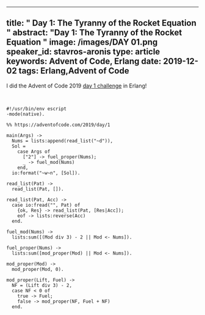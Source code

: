 
---
title: " Day 1: The Tyranny of the Rocket Equation
"
abstract: "Day 1: The Tyranny of the Rocket Equation
"
image: /images/DAY 01.png
speaker_id: stavros-aronis
type: article
keywords: Advent of Code, Erlang
date: 2019-12-02
tags: Erlang,Advent of Code
---
I did&nbsp;the Advent of Code 2019&nbsp;<a href="https://adventofcode.com/2019/day/1">day 1&nbsp;challenge</a>&nbsp;in Erlang!&nbsp;

&nbsp;

<pre>
<code class="language-erlang">#!/usr/bin/env escript
-mode(native).

%% https://adventofcode.com/2019/day/1

main(Args) -&gt;
  Nums = lists:append(read_list("~d")),
  Sol =
    case Args of
      ["2"] -&gt; fuel_proper(Nums);
      _ -&gt; fuel_mod(Nums)
    end,
  io:format("~w~n", [Sol]).

read_list(Pat) -&gt;
  read_list(Pat, []).

read_list(Pat, Acc) -&gt;
  case io:fread("", Pat) of
    {ok, Res} -&gt; read_list(Pat, [Res|Acc]);
    eof -&gt; lists:reverse(Acc)
  end.

fuel_mod(Nums) -&gt;
  lists:sum([(Mod div 3) - 2 || Mod &lt;- Nums]).

fuel_proper(Nums) -&gt;
  lists:sum([mod_proper(Mod) || Mod &lt;- Nums]).

mod_proper(Mod) -&gt;
  mod_proper(Mod, 0).

mod_proper(Lift, Fuel) -&gt;
  NF = (Lift div 3) - 2,
  case NF &lt; 0 of
    true -&gt; Fuel;
    false -&gt; mod_proper(NF, Fuel + NF)
  end.
</code></pre>

&nbsp;

&nbsp;

<pre>

&nbsp;</pre>
